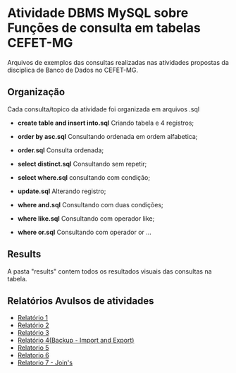 # Atividade DBMS MySQL sobre Funções de consulta em tabelas CEFET-MG

Arquivos de exemplos das consultas realizadas nas atividades propostas da disciplica de Banco de Dados no CEFET-MG.

## Organização 
Cada consulta/topico da atividade foi organizada em arquivos .sql 

 - <b>create table and insert into.sql</b> Criando tabela e 4 registros;
 - <b>order by asc.sql</b> Consultando ordenada em ordem alfabetica;
 - <b>order.sql</b> Consulta ordenada;
 - <b>select distinct.sql</b> Consultando sem repetir;
 - <b>select where.sql</b> consultando com condição;
 
 - <b>update.sql</b> Alterando registro;
 - <b>where and.sql</b> Consultando com duas condições;
 
 - <b>where like.sql</b> Consultando com operador like;
 - <b>where or.sql</b> Consultando com operador or
...

## Results
A pasta "results" contem todos os resultados visuais das consultas na tabela.

## Relatórios Avulsos de atividades
- <a href="https://docs.google.com/document/d/1E6-x-UZA0F_Wq-EVkkQ_HaQT3YCNCl4xpJWXwZq7SkY/edit?usp=sharing>">Relatório 1</a> <br>
- <a href="https://docs.google.com/document/d/1Zu2Vfmwps0V7RfWOZ3PuVHX674bDGIf7Xcae61TfqGI/edit?usp=sharing">Relatório 2</a> <br>
- <a href="https://docs.google.com/document/d/1PaJDeu_gSG7tdkTpsgUTYiJf5wLjKnVK-qg90sAPerc/edit?usp=sharing">Relatório 3</a> <br>
- <a href="https://docs.google.com/document/d/1NrNyFDehI-duJVH_4sBB2aAlhwy4Nvagf-kYeph74qI/edit?usp=sharing">Relatório 4(Backup - Import and Export)</a> <br>
- <a href="https://docs.google.com/document/d/1ONBslInTP10WBhj3w3yRnPzvG9FJUXsesirUGOhcDmA/edit?usp=sharing">Relatorio 5</a> <br>
- <a href="https://docs.google.com/document/d/1SaHHb6XNqiftI-VO2XBvbs8CR2ibjm-_6KZrD2sGDOw/edit?usp=sharing">Relatorio 6</a> <br>
- <a href="https://docs.google.com/document/d/1W_8zYe41TpRwSKCjlG2VYnvR3PiY1mDVv9EjsslBRjM/edit?usp=sharing">Relatorio 7 - Join's</a>





